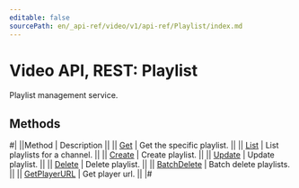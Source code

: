 ```yaml
---
editable: false
sourcePath: en/_api-ref/video/v1/api-ref/Playlist/index.md
---
```


# Video API, REST: Playlist

Playlist management service.

## Methods

#|
||Method | Description ||
|| [Get](get.md) | Get the specific playlist. ||
|| [List](list.md) | List playlists for a channel. ||
|| [Create](create.md) | Create playlist. ||
|| [Update](update.md) | Update playlist. ||
|| [Delete](delete.md) | Delete playlist. ||
|| [BatchDelete](batchDelete.md) | Batch delete playlists. ||
|| [GetPlayerURL](getPlayerURL.md) | Get player url. ||
|#